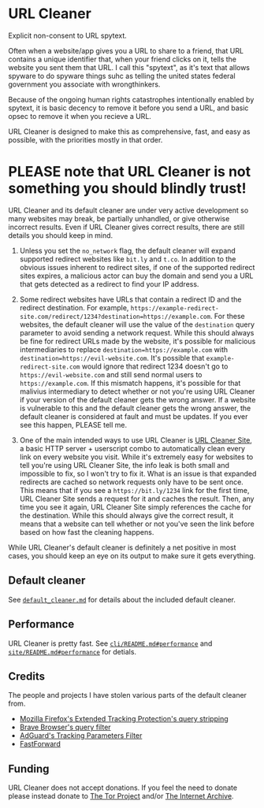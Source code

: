 # URL Cleaner

Explicit non-consent to URL spytext.

Often when a website/app gives you a URL to share to a friend, that URL contains a unique identifier that, when your friend clicks on it, tells the website you sent them that URL.
I call this "spytext", as it's text that allows spyware to do spyware things suhc as telling the united states federal government you associate with wrongthinkers.

Because of the ongoing human rights catastrophes intentionally enabled by spytext, it is basic decency to remove it before you send a URL, and basic opsec to remove it when you recieve a URL.

URL Cleaner is designed to make this as comprehensive, fast, and easy as possible, with the priorities mostly in that order.

# PLEASE note that URL Cleaner is not something you should blindly trust!

URL Cleaner and its default cleaner are under very active development so many websites may break, be partially unhandled, or give otherwise incorrect results.
Even if URL Cleaner gives correct results, there are still details you should keep in mind.

1. Unless you set the `no_network` flag, the default cleaner will expand supported redirect websites like `bit.ly` and `t.co`.
   In addition to the obvious issues inherent to redirect sites, if one of the supported redirect sites expires, a malicious actor can buy the domain and send you a URL that gets detected as a redirect to find your IP address.

2. Some redirect websites have URLs that contain a redirect ID and the redirect destination. For example, `https://example-redirect-site.com/redirect/1234?destination=https://example.com`.
   For these websites, the default cleaner will use the value of the `destination` query parameter to avoid sending a network request.
   While this should always be fine for redirect URLs made by the website, it's possible for malicious intermediaries to replace `destination=https://example.com` with `destination=https://evil-website.com`.
   It's possible that `example-redirect-site.com` would ignore that redirect 1234 doesn't go to `https://evil-website.com` and still send normal users to `https://example.com`.
   If this mismatch happens, it's possible for that malivius intermediary to detect whether or not you're using URL Cleaner if your version of the default cleaner gets the wrong answer.
   If a website is vulnerable to this and the default cleaner gets the wrong answer, the default cleaner is considered at fault and must be updates. If you ever see this happen, PLEASE tell me.

3. One of the main intended ways to use URL Cleaner is [URL Cleaner Site](site), a basic HTTP server + userscript combo to automatically clean every link on every website you visit.
   While it's extremely easy for websites to tell you're using URL Cleaner Site, the info leak is both small and impossible to fix, so I won't try to fix it.
   What is an issue is that expanded redirects are cached so network requests only have to be sent once. This means that if you see a `https://bit.ly/1234` link for the first time, URL Cleaner Site sends a request for it and caches the result.
   Then, any time you see it again, URL Cleaner Site simply references the cache for the destination. While this should always give the correct result, it means that a website can tell whether or not you've seen the link before based on how fast the cleaning happens.

While URL Cleaner's default cleaner is definitely a net positive in most cases, you should keep an eye on its output to make sure it gets everything.

## Default cleaner

See [`default_cleaner.md`](default_cleaner.md) for details about the included default cleaner.

## Performance

URL Cleaner is pretty fast. See [`cli/README.md#performance`](url-cleaner/README.md#performance) and [`site/README.md#performance`](url-cleaner-site/README.md#performance) for detials.

## Credits

The people and projects I have stolen various parts of the default cleaner from.

- [Mozilla Firefox's Extended Tracking Protection's query stripping](https://firefox-source-docs.mozilla.org/toolkit/components/antitracking/anti-tracking/query-stripping/index.html)
- [Brave Browser's query filter](https://github.com/brave/brave-core/blob/master/components/query_filter/utils.cc)
- [AdGuard's Tracking Parameters Filter](https://github.com/AdguardTeam/AdguardFilters/blob/master/TrackParamFilter/sections)
- [FastForward](https://github.com/FastForwardTeam/FastForward)

## Funding

URL Cleaner does not accept donations. If you feel the need to donate please instead donate to [The Tor Project](https://donate.torproject.org/) and/or [The Internet Archive](https://archive.org/donate/).
